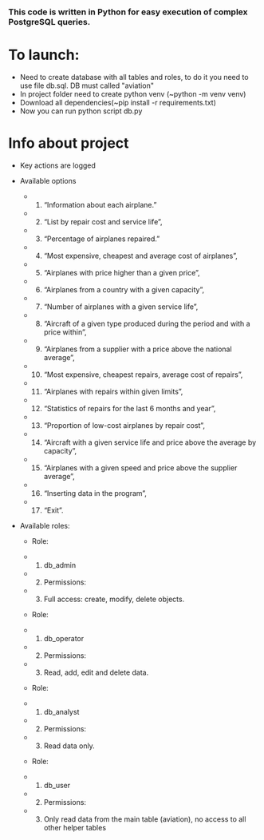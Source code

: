 ### This code is written in Python for easy execution of complex PostgreSQL queries.
# To launch:
- Need to create database with all tables and roles, to do it you need to use file db.sql. DB must called "aviation"
- In project folder need to create python venv (~python -m venv venv)
- Download all dependencies(~pip install -r requirements.txt)
- Now you can run python script db.py

# Info about project
- Key actions are logged
- Available options   
  - 1. “Information about each airplane.”
  - 2. “List by repair cost and service life”,
  - 3. “Percentage of airplanes repaired.”
  - 4. “Most expensive, cheapest and average cost of airplanes”,
  - 5. “Airplanes with price higher than a given price”,
  - 6. “Airplanes from a country with a given capacity”,
  - 7. “Number of airplanes with a given service life”,
  - 8. “Aircraft of a given type produced during the period and with a price within”,
  - 9. “Airplanes from a supplier with a price above the national average”,
  - 10. “Most expensive, cheapest repairs, average cost of repairs”,
  - 11. “Airplanes with repairs within given limits”,
  - 12. “Statistics of repairs for the last 6 months and year”,
  - 13. “Proportion of low-cost airplanes by repair cost”,
  - 14. “Aircraft with a given service life and price above the average by capacity”,
  - 15. “Airplanes with a given speed and price above the supplier average”,
  - 16. “Inserting data in the program”,
  - 17. “Exit”.
- Available roles:
  
  - Role:
  - 1. db_admin
  - 2. Permissions:
  - 3. Full access: create, modify, delete objects.

  - Role:
  - 1. db_operator
  - 2. Permissions:
  - 3. Read, add, edit and delete data.

  - Role:
  - 1. db_analyst
  - 2. Permissions:
  - 3. Read data only.

  - Role:
  - 1. db_user
  - 2. Permissions:
  - 3. Only read data from the main table (aviation), no access to all other helper tables
  
